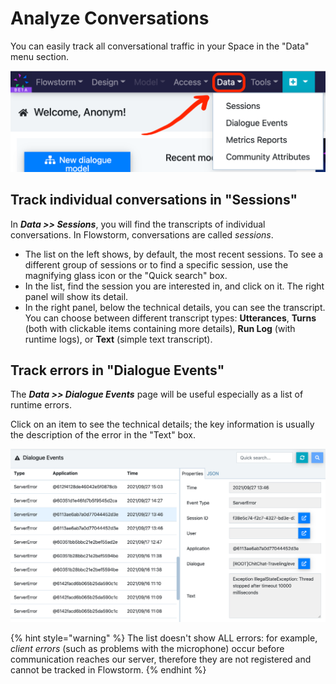# Analyze Conversations

You can easily track all conversational traffic in your Space in the "Data" menu section.

![](<../.gitbook/assets/image (89).png>)

## Track individual conversations in "Sessions"

In _**Data >> Sessions**_, you will find the transcripts of individual conversations. In Flowstorm, conversations are called _sessions_.

* The list on the left shows, by default, the most recent sessions. To see a different group of sessions or to find a specific session, use the magnifying glass icon or the "Quick search" box.
* In the list, find the session you are interested in, and click on it. The right panel will show its detail.
* In the right panel, below the technical details, you can see the transcript. You can choose between different transcript types: **Utterances**, **Turns** (both with clickable items containing more details), **Run Log** (with runtime logs), or **Text** (simple text transcript).

## Track errors in "Dialogue Events"

The _**Data >> Dialogue Events**_ page will be useful especially as a list of runtime errors.

Click on an item to see the technical details; the key information is usually the description of the error in the "Text" box.

![](<../.gitbook/assets/image (81).png>)

{% hint style="warning" %}
The list doesn't show ALL errors: for example, _client errors_ (such as problems with the microphone) occur before communication reaches our server, therefore they are not registered and cannot be tracked in Flowstorm.
{% endhint %}

